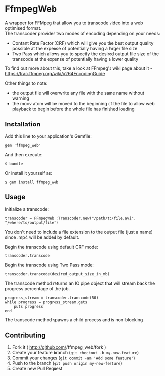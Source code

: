 # FfmpegWeb

A wrapper for FFMpeg that allow you to transcode video into a web optimised format.  
The transcoder provides two modes of encoding depending on your needs:
- Contant Rate Factor (CRF) which will give you the best output quality possible at the expense of potentially having a larger file size
- Two Pass which allows you to specify the desired output file size of the transcode at the expense of potentially having a lower quality 

To find out more about this, take a look at FFmpeg's wiki page about it - https://trac.ffmpeg.org/wiki/x264EncodingGuide

Other things to note:
- the output file will overwrite any file with the same name without warning
- the moov atom will be moved to the beginning of the file to allow web playback to begin before the whole file has finished loading

## Installation

Add this line to your application's Gemfile:

    gem 'ffmpeg_web'

And then execute:

    $ bundle

Or install it yourself as:

    $ gem install ffmpeg_web

## Usage

Initialize a transcode:

    transcoder = FFmpegWeb::Transcoder.new("/path/to/file.avi", "/where/to/output/file")
You don't need to include a file extension to the output file (just a name) since .mp4 will be added by default.

Begin the transcode using default CRF mode:

    transcoder.transcode
Begin the transcode using Two Pass mode:

    transcoder.transcode(desired_output_size_in_mb)

The transcode method returns an IO pipe object that will stream back the progress percentage of the job.

    progress_stream = transcoder.transcode(50)
    while progress = progress_stream.gets
        puts progress
    end

The transcode method spawns a child process and is non-blocking

## Contributing

1. Fork it ( http://github.com/<my-github-username>/ffmpeg_web/fork )
2. Create your feature branch (`git checkout -b my-new-feature`)
3. Commit your changes (`git commit -am 'Add some feature'`)
4. Push to the branch (`git push origin my-new-feature`)
5. Create new Pull Request
